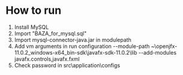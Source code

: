 # How to run
1. Install MySQL 
2. Import "BAZA_for_mysql.sql"
3. Import mysql-connector-java.jar in modulepath
4. Add vm arguments in run configuration --module-path ~\openjfx-11.0.2_windows-x64_bin-sdk\javafx-sdk-11.0.2\lib --add-modules javafx.controls,javafx.fxml
5. Check password in src\application\configs
